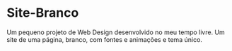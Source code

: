 # Site-Branco
Um pequeno projeto de Web Design desenvolvido no meu tempo livre. Um site de uma página, branco, com fontes e animações e tema único.
